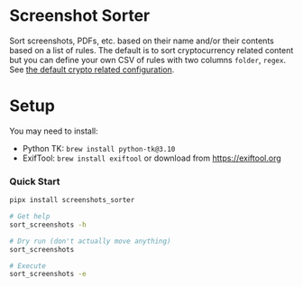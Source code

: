 # Screenshot Sorter
Sort screenshots, PDFs, etc. based on their name and/or their contents based on a list of rules. The default is to sort cryptocurrency related content but you can define your own CSV of rules with two columns `folder`, `regex`. See [the default crypto related configuration](image_namer/sorting_rules/crypto.csv).

# Setup
You may need to install:
* Python TK: `brew install python-tk@3.10`
* ExifTool: `brew install exiftool` or download from https://exiftool.org

### Quick Start
```sh
pipx install screenshots_sorter

# Get help
sort_screenshots -h

# Dry run (don't actually move anything)
sort_screenshots

# Execute
sort_screenshots -e
```
